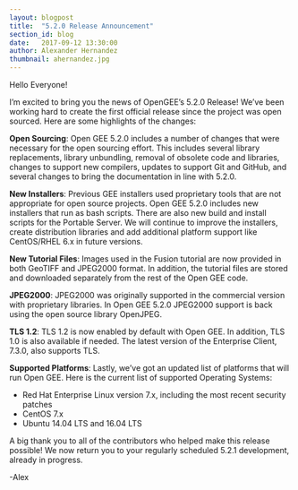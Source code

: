 ```yaml
---
layout: blogpost
title:  "5.2.0 Release Announcement"
section_id: blog
date:   2017-09-12 13:30:00
author: Alexander Hernandez
thumbnail: ahernandez.jpg
---
```


Hello Everyone!

I’m excited to bring you the news of OpenGEE’s 5.2.0 Release! We’ve been working hard to create the first official release since the project was open sourced. Here are some highlights of the changes:

**Open Sourcing**: Open GEE 5.2.0 includes a number of changes that were necessary for the open sourcing effort. This includes several library replacements, library unbundling, removal of obsolete code and libraries, changes to support new compilers, updates to support Git and GitHub, and several changes to bring the documentation in line with 5.2.0.

**New Installers**: Previous GEE installers used proprietary tools that are not appropriate for open source projects. Open GEE 5.2.0 includes new installers that run as bash scripts. There are also new build and install scripts for the Portable Server. We will continue to improve the installers, create distribution libraries and add additional platform support like CentOS/RHEL 6.x in future versions.

**New Tutorial Files**: Images used in the Fusion tutorial are now provided in both GeoTIFF and JPEG2000 format. In addition, the tutorial files are stored and downloaded separately from the rest of the Open GEE code.

**JPEG2000**: JPEG2000 was originally supported in the commercial version with proprietary libraries. In Open GEE 5.2.0 JPEG2000 support is back using the open source library OpenJPEG.

**TLS 1.2**: TLS 1.2 is now enabled by default with Open GEE. In addition, TLS 1.0 is also available if needed. The latest version of the Enterprise Client, 7.3.0, also supports TLS.

**Supported Platforms**: Lastly, we’ve got an updated list of platforms that will run Open GEE. Here is the current list of supported Operating Systems:

* Red Hat Enterprise Linux version 7.x, including the most recent security patches
* CentOS 7.x
* Ubuntu 14.04 LTS and 16.04 LTS

A big thank you to all of the contributors who helped make this release possible! We now return you to your regularly scheduled 5.2.1 development, already in progress.

-Alex
